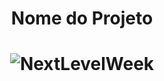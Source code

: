 <h1 align="center">Nome do Projeto</h1>

<h1 align="center">
  <img alt="NextLevelWeek" title="#NextLevelWeek" src="./src/assets/'c0cf399545df4176a62c95bcb338a07308_14_08.gif" />
</h1>
